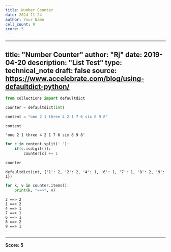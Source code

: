 ```yaml
---
title: Number Counter
date: 2024-11-24
author: Your Name
cell_count: 9
score: 5
---
```


---
title: "Number Counter"
author: "Rj"
date: 2019-04-20
description: "List Test"
type: technical_note
draft: false
source: https://www.accelebrate.com/blog/using-defaultdict-python/
---

```python
from collections import defaultdict
```


```python
counter = defaultdict(int)
```


```python
content = "one 2 1 three 4 2 1 7 6 six 8 9 8"
```


```python
content
```




    'one 2 1 three 4 2 1 7 6 six 8 9 8'




```python
for c in content.split(' '):
    if(c.isdigit()):
        counter[c] += 1
```


```python
counter
```




    defaultdict(int, {'1': 2, '2': 2, '4': 1, '6': 1, '7': 1, '8': 2, '9': 1})




```python
for k, v in counter.items():
    print(k, "==>", v)
```

    2 ==> 2
    1 ==> 2
    4 ==> 1
    7 ==> 1
    6 ==> 1
    8 ==> 2
    9 ==> 1



```python

```


---
**Score: 5**